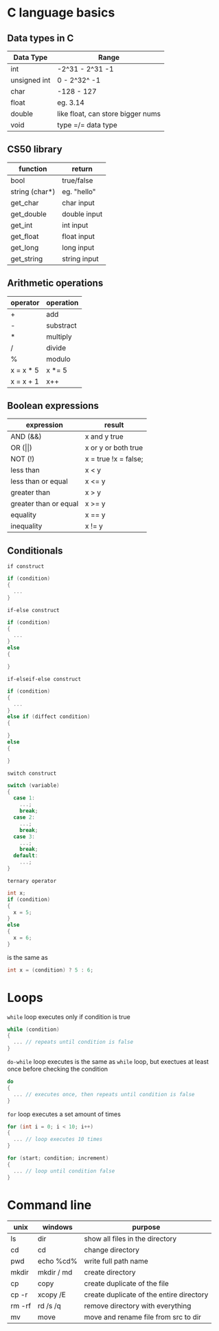 # C language basics

## Data types in C

| Data Type | Range |
|-----------|-------|
| int | -2^31 - 2^31 -1 |
| unsigned int | 0 - 2^32^ -1 |
| char | -128 - 127 |
| float | eg. 3.14 |
| double | like float, can store bigger nums |
| void | type =/= data type |

## CS50 library

| function | return |
|-----------|-------|
| bool | true/false |
| string (char*) | eg. "hello" |
| get_char | char input |
| get_double | double input |
| get_int | int input |
| get_float | float input |
| get_long | long input |
| get_string | string input |

## Arithmetic operations

| operator | operation |
|----------|-----------|
| + | add |
| - | substract |
| * | multiply |
| / | divide |
| % | modulo |
| x = x * 5 | x *= 5 |
| x = x + 1 | x++ |

## Boolean expressions

| expression | result |
|------------|--------|
| AND (&&) | x and y true |
| OR (\|\|) | x or y or both true |
| NOT (!) | x = true !x = false; |
| less than | x < y |
| less than or equal | x <= y |
| greater than | x > y |
| greater than or equal | x >= y |
| equality | x == y |
| inequality | x != y |

## Conditionals
```if construct```
```C
if (condition)
{
  ...
}
```
```if-else construct```
```C
if (condition)
{
  ...
}
else
{

}
```
```if-elseif-else construct```
```C
if (condition)
{
  ...
}
else if (diffect condition)
{

}
else
{

}
```
```switch construct```
```C
switch (variable)
{
  case 1:
    ...;
    break;
  case 2:
    ...;
    break;
  case 3:
    ...;
    break;
  default:
    ...;
}
```
```ternary operator```
```C
int x;
if (condition)
{
  x = 5;
}
else
{
  x = 6;
}
```
is the same as
```C
int x = (condition) ? 5 : 6;
```

# Loops
```while``` loop executes only if condition is true
```C
while (condition)
{
  ... // repeats until condition is false
}
```
```do-while``` loop executes is the same as ```while``` loop, but exectues at least once before checking the condition
```C
do
{
  ... // executes once, then repeats until condition is false
}
```
```for``` loop executes a set amount of times
```C
for (int i = 0; i < 10; i++)
{
  ... // loop executes 10 times
}
```
```C
for (start; condition; increment)
{
  ... // loop until condition false
}
```

# Command line

| unix | windows | purpose |
|------|---------|---------|
| ls | dir | show all files in the directory |
| cd | cd | change directory |
| pwd | echo %cd% | write full path name |
| mkdir | mkdir / md | create directory |
| cp | copy | create duplicate of the file |
| cp -r | xcopy /E | create duplicate of the entire directory |
| rm -rf | rd /s /q | remove directory with everything |
| mv | move | move and rename file from src to dir |